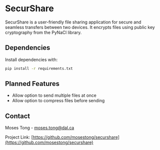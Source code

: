 # SecurShare

SecurShare is a user-friendly file sharing application for secure and seamless transfers between two devices. It encrypts files using public key cryptography from the PyNaCl library.

## Dependencies

Install dependencies with:
  ```sh
  pip install -r requirements.txt
  ```

## Planned Features
* Allow option to send multiple files at once
* Allow option to compress files before sending

<!-- CONTACT -->
## Contact

Moses Tong - moses.tong@dal.ca

Project Link: [https://github.com/mosestong/securshare](https://github.com/mosestong/securshare)